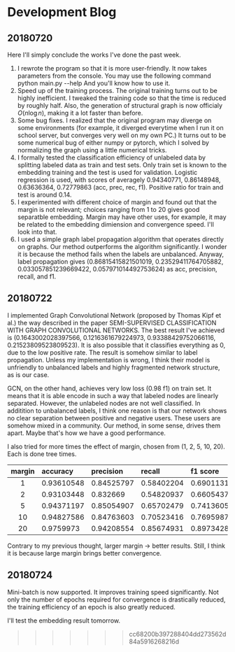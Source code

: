 # Development Blog 

## 20180720 
Here I'll simply conclude the works I've done the past week.

1. I rewrote the program so that it is more user-friendly. It now takes parameters from the console. You may use the following command
    python main.py --help
And you'll know how to use it. 
2. Speed up of the training process. The original training turns out to be highly inefficient. I tweaked the training code so that the time is reduced by roughly half. Also, the generation of structural graph is now officialy $O(n\log n)$, making it a lot faster than before.
3. Some bug fixes. I realized that the original program may diverge on some environments (for example, it diverged everytime when I run it on school server, but converges very well on my own PC.) It turns out to be some numerical bug of either numpy or pytorch, which I solved by normalizing the graph using a little numerical tricks. 
4. I formally tested the classification efficiency of unlabeled data by splitting labeled data as train and test sets. Only train set is known to the embedding training and the test is used for validation. Logistic regression is used, with scores of averagely 0.94340771,  0.86148948,  0.63636364,  0.72779863 (acc, prec, rec, f1). Positive ratio for train and test is around 0.14. 
5. I experimented with different choice of margin and found out that the margin is not relevant; choices ranging from 1 to 20 gives good separatble embedding. Margin may have other uses, for example, it may be related to the embedding dimiension and convergence speed. I'll look into that. 
6. I used a simple graph label propagation algorithm that operates directly on graphs. Our method outperforms the algorithm significantly. I wonder it is because the method fails when the labels are unbalanced. Anyway, label propagation gives (0.86815415821501019, 0.23529411764705882, 0.033057851239669422, 0.057971014492753624) as acc, precision, recall, and f1. 

## 20180722
I implemented Graph Convolutional Network (proposed by Thomas Kipf et al.) the way described in the paper SEMI-SUPERVISED CLASSIFICATION WITH
GRAPH CONVOLUTIONAL NETWORKS. The best result I've achieved is (0.1643002028397566, 0.1216361679224973, 0.93388429752066116, 0.21523809523809523). It is also possible that it classifies everything as 0, due to the low positive rate. The result is somehow similar to label propagation. Unless my implementation is wrong, I think their model is unfriendly to unbalanced labels and highly fragmented network structure, as is our case.

GCN, on the other hand, achieves very low loss (0.98 f1) on train set. It means that it is able encode in such a way that labeled nodes are linearly separated. However, the unlabeled nodes are not well classified. In additition to unbalanced labels, I think one reason is that our network shows no clear separation between positive and negative users. These users are somehow mixed in a community. Our method, in some sense, drives them apart. Maybe that's how we have a good performance.

I also tried for more times the effect of margin, chosen from (1, 2, 5, 10, 20). Each is done tree times. 

| margin | accuracy | precision | recall | f1 score |
| :-----: | :--------   | :-----   | :---- | :------- |
|1 |0.93610548|  0.84525797|  0.58402204|  0.69011316|
|2 |0.93103448|  0.832669  |  0.54820937|  0.66054379|
|5 |0.94371197|  0.85054907|  0.65702479|  0.74136057|
|10 |0.94827586|  0.84763603|  0.70523416|  0.76959877|
|20 |0.9759973 |  0.94208554|  0.85674931|  0.89734288|

Contrary to my previous thought, larger margin -> better results. Still, I think it is because large margin brings better convergence.

## 20180724

Mini-batch is now supported. It improves training speed significantly. 
Not only the number of epochs required for convergence is drastically reduced,
the training efficiency of an epoch is also greatly reduced. 

I'll test the embedding result tomorrow.
>>>>>>> cc68200b397288404dd273562d84a5916268216d
